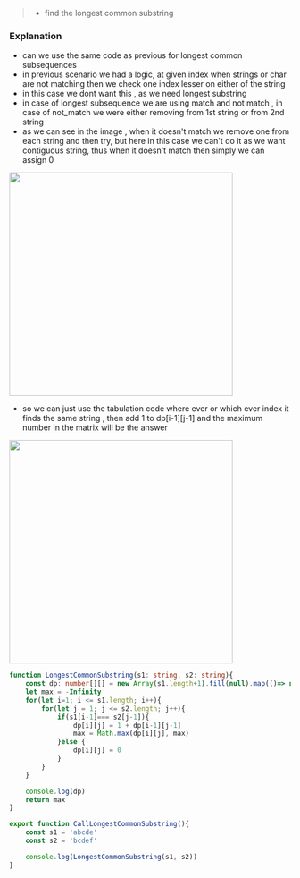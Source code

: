 > - find the longest common substring

### Explanation
- can we use the same code as previous for longest common subsequences
- in previous scenario we had a logic, at given index when strings or char are not matching then we check one index lesser on either of the string
- in this case we dont want this , as we need longest substring
- in case of longest subsequence we are using match and not match , in case of not_match we were either removing from 1st string or from 2nd string
- as we can see in the image , when it doesn't match we remove one from each string and then try, but here in this case we can't do it as we want contiguous string, thus when it doesn't match then simply we can assign 0
<img src="https://github.com/user-attachments/assets/c0fea1e2-7d7d-4bba-8f24-38782f6ac699" height=400 weight=400 />


- so we can just use the tabulation code where ever or which ever index it finds the same string , then add 1 to dp[i-1][j-1] and the maximum number in the matrix will be the answer

<img src="https://github.com/user-attachments/assets/dfbf7172-26ff-4879-a893-5d893bf9061c" height=400 weight=400 />


```ts
function LongestCommonSubstring(s1: string, s2: string){
    const dp: number[][] = new Array(s1.length+1).fill(null).map(()=> new Array(s2.length + 1).fill(0))
    let max = -Infinity
    for(let i=1; i <= s1.length; i++){
        for(let j = 1; j <= s2.length; j++){
            if(s1[i-1]=== s2[j-1]){
                dp[i][j] = 1 + dp[i-1][j-1]
                max = Math.max(dp[i][j], max)
            }else {
                dp[i][j] = 0
            }
        }
    }

    console.log(dp)
    return max
}

export function CallLongestCommonSubstring(){
    const s1 = 'abcde'
    const s2 = 'bcdef'

    console.log(LongestCommonSubstring(s1, s2))
}
```
